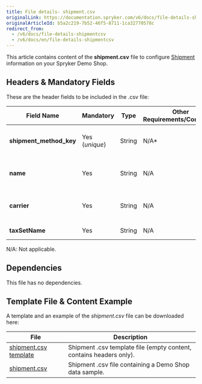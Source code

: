 ```yaml
---
title: File details- shipment.csv
originalLink: https://documentation.spryker.com/v6/docs/file-details-shipmentcsv
originalArticleId: b5a2c219-7b52-46f5-8711-1ca32770578c
redirect_from:
  - /v6/docs/file-details-shipmentcsv
  - /v6/docs/en/file-details-shipmentcsv
---
```


This article contains content of the **shipment.csv** file to configure [Shipment](/docs/scos/dev/features/202009.0/shipment/shipment.html) information on your Spryker Demo Shop.

## Headers & Mandatory Fields 
These are the header fields to be included in the .csv file:

| Field Name | Mandatory | Type | Other Requirements/Comments | Description |
| --- | --- | --- | --- | --- |
| **shipment_method_key** | Yes (*unique*) | String | N/A*| Identifier of the shipment method. |
| **name** | Yes | String | N/A | Name of the shipment method. |
| **carrier** | Yes | String | N/A | Name of the shipment carrier. |
| **taxSetName** | Yes | String | N/A| 	Name of the tax set. |

N/A: Not applicable.

## Dependencies
This file has no dependencies.

## Template File & Content Example
A template and an example of the *shipment.csv* file can be downloaded here:

| File | Description |
| --- | --- |
| [shipment.csv template](https://spryker.s3.eu-central-1.amazonaws.com/docs/Developer+Guide/Back-End/Data+Manipulation/Data+Ingestion/Data+Import/Data+Import+Categories/Commerce+Setup/Template+shipment.csv) | Shipment .csv template file (empty content, contains headers only). |
| [shipment.csv](https://spryker.s3.eu-central-1.amazonaws.com/docs/Developer+Guide/Back-End/Data+Manipulation/Data+Ingestion/Data+Import/Data+Import+Categories/Commerce+Setup/shipment.csv) | Shipment .csv file containing a Demo Shop data sample. |

